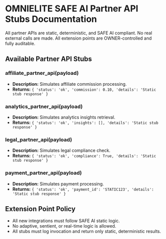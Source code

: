 # OMNIELITE SAFE AI Partner API Stubs Documentation

All partner APIs are static, deterministic, and SAFE AI compliant. No real external calls are made. All extension points are OWNER-controlled and fully auditable.

## Available Partner API Stubs

### affiliate_partner_api(payload)

- **Description:** Simulates affiliate commission processing.
- **Returns:** `{ 'status': 'ok', 'commission': 0.10, 'details': 'Static stub response' }`

### analytics_partner_api(payload)

- **Description:** Simulates analytics insights retrieval.
- **Returns:** `{ 'status': 'ok', 'insights': [], 'details': 'Static stub response' }`

### legal_partner_api(payload)

- **Description:** Simulates legal compliance check.
- **Returns:** `{ 'status': 'ok', 'compliance': True, 'details': 'Static stub response' }`

### payment_partner_api(payload)

- **Description:** Simulates payment processing.
- **Returns:** `{ 'status': 'ok', 'payment_id': 'STATIC123', 'details': 'Static stub response' }`

## Extension Point Policy

- All new integrations must follow SAFE AI static logic.
- No adaptive, sentient, or real-time logic is allowed.
- All stubs must log invocation and return only static, deterministic results.
